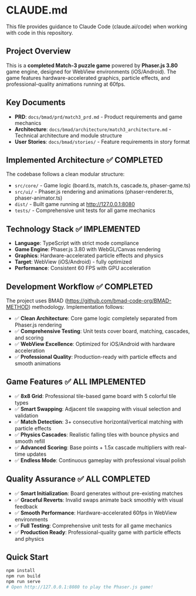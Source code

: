 # CLAUDE.md

This file provides guidance to Claude Code (claude.ai/code) when working with code in this repository.

## Project Overview
This is a **completed Match-3 puzzle game** powered by **Phaser.js 3.80** game engine, designed for WebView environments (iOS/Android). The game features hardware-accelerated graphics, particle effects, and professional-quality animations running at 60fps.

## Key Documents
- **PRD**: `docs/bmad/prd/match3_prd.md` - Product requirements and game mechanics
- **Architecture**: `docs/bmad/architecture/match3_architecture.md` - Technical architecture and module structure
- **User Stories**: `docs/bmad/stories/` - Feature requirements in story format

## Implemented Architecture ✅ COMPLETED
The codebase follows a clean modular structure:
- `src/core/` - Game logic (board.ts, match.ts, cascade.ts, phaser-game.ts)
- `src/ui/` - Phaser.js rendering and animations (phaser-renderer.ts, phaser-animator.ts)
- `dist/` - Built game running at http://127.0.0.1:8080
- `tests/` - Comprehensive unit tests for all game mechanics

## Technology Stack ✅ IMPLEMENTED
- **Language**: TypeScript with strict mode compliance
- **Game Engine**: Phaser.js 3.80 with WebGL/Canvas rendering
- **Graphics**: Hardware-accelerated particle effects and physics
- **Target**: WebView (iOS/Android) - fully optimized
- **Performance**: Consistent 60 FPS with GPU acceleration

## Development Workflow ✅ COMPLETED
The project uses BMAD (https://github.com/bmad-code-org/BMAD-METHOD) methodology. Implementation follows:
- ✅ **Clean Architecture**: Core game logic completely separated from Phaser.js rendering
- ✅ **Comprehensive Testing**: Unit tests cover board, matching, cascades, and scoring
- ✅ **WebView Excellence**: Optimized for iOS/Android with hardware acceleration
- ✅ **Professional Quality**: Production-ready with particle effects and smooth animations

## Game Features ✅ ALL IMPLEMENTED
- ✅ **8x8 Grid**: Professional tile-based game board with 5 colorful tile types
- ✅ **Smart Swapping**: Adjacent tile swapping with visual selection and validation
- ✅ **Match Detection**: 3+ consecutive horizontal/vertical matching with particle effects
- ✅ **Physics Cascades**: Realistic falling tiles with bounce physics and smooth refill
- ✅ **Advanced Scoring**: Base points + 1.5x cascade multipliers with real-time updates
- ✅ **Endless Mode**: Continuous gameplay with professional visual polish

## Quality Assurance ✅ ALL COMPLETED
- ✅ **Smart Initialization**: Board generates without pre-existing matches
- ✅ **Graceful Reverts**: Invalid swaps animate back smoothly with visual feedback
- ✅ **Smooth Performance**: Hardware-accelerated 60fps in WebView environments  
- ✅ **Full Testing**: Comprehensive unit tests for all game mechanics
- ✅ **Production Ready**: Professional-quality game with particle effects and physics

## Quick Start
```bash
npm install
npm run build
npm run serve
# Open http://127.0.0.1:8080 to play the Phaser.js game!
```
